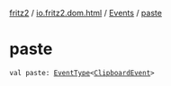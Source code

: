 [fritz2](../../index.md) / [io.fritz2.dom.html](../index.md) / [Events](index.md) / [paste](./paste.md)

# paste

`val paste: `[`EventType`](../-event-type/index.md)`<`[`ClipboardEvent`](https://kotlinlang.org/api/latest/jvm/stdlib/org.w3c.dom.clipboard/-clipboard-event/index.html)`>`